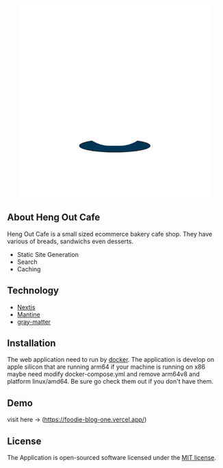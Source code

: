 <p align="center"><img src="assets/images/logo.svg" width="450" height="450"></p>

## About Heng Out Cafe

Heng Out Cafe is a small sized ecommerce bakery cafe shop. They have various of breads, sandwichs even desserts.

- Static Site Generation
- Search
- Caching

## Technology

- [Nextjs](https://nextjs.org/)
- [Mantine](https://mantine.dev/)
- [gray-matter](https://yarnpkg.com/package/gray-matter)

## Installation

The web application need to run by [docker](https://www.docker.com/). The application is develop on apple silicon that are running arm64 if your machine is running on x86 maybe need modify docker-compose.yml and remove arm64v8 and platform linux/amd64. Be sure go check them out if you don't have them.

## Demo

visit here -> (https://foodie-blog-one.vercel.app/)

## License

The Application is open-sourced software licensed under the [MIT license](https://opensource.org/licenses/MIT).

